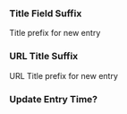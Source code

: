 ### Title Field Suffix ###
Title prefix for new entry

### URL Title Suffix ###
URL Title prefix for new entry

### Update Entry Time? ###